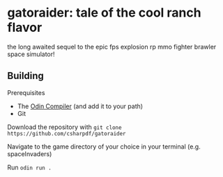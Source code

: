 # gatoraider: tale of the cool ranch flavor

the long awaited sequel to the epic fps explosion rp mmo fighter brawler space simulator!

## Building

Prerequisites
- The [Odin Compiler](https://github.com/odin-lang/Odin/releases) (and add it to your path)
- Git

Download the repository with `git clone https://github.com/csharpdf/gatoraider`

Navigate to the game directory of your choice in your terminal (e.g. spaceInvaders)

Run `odin run .`
